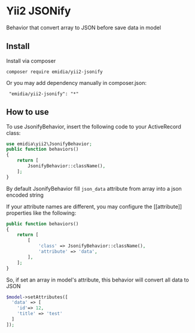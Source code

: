 # Yii2 JSONify

Behavior that convert array to JSON before save data in model

## Install

Install via composer 

```shell
composer require emidia/yii2-jsonify
```

Or you may add dependency manually in composer.json:

```
 "emidia/yii2-jsonify": "*"
```


## How to use

To use JsonifyBehavior, insert the following code to your ActiveRecord class:

```php
use emidia\yii2\JsonifyBehavior;
public function behaviors()
{
    return [
        JsonifyBehavior::className(),
    ];
}
```

By default JsonifyBehavior fill `json_data` attribute from array into a json encoded string

If your attribute names are different, you may configure the [[attribute]] 
properties like the following:

```php
public function behaviors()
{
    return [
        [
            'class' => JsonifyBehavior::className(),
            'attribute' => 'data',
        ],
    ];
}
```

So, if set an array in model's attribute, this behavior will convert all data to JSON

```php
$model->setAttributes([
  'data' => [
    'id'=> 12,
    'title' => 'test'
  ]
]);
```
